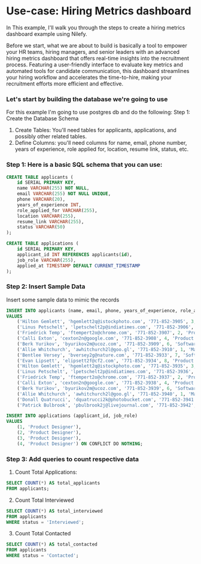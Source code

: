 # Use-case: Hiring Metrics dashboard
In This example, I'll walk you through the steps to create a hiring metrics dashboard example using Nilefy. 

Before we start, what we are about to build is basically a tool to empower your HR teams, hiring managers, and senior leaders with an advanced hiring metrics dashboard that offers real-time insights into the recruitment process. Featuring a user-friendly interface to evaluate key metrics and automated tools for candidate communication, this dashboard streamlines your hiring workflow and accelerates the time-to-hire, making your recruitment efforts more efficient and effective.

### Let's start by building the database we're going to use
For this example I'm going to use postgres db and do the following: 
Step 1: Create the Database Schema
1. Create Tables: You'll need tables for applicants, applications, and possibly other related tables.
2. Define Columns: you'll need columns for name, email, phone number, years of experience, role applied for, location, resume link, status, etc.

### Step 1: Here is a basic SQL schema that you can use:

``` sql
CREATE TABLE applicants (
    id SERIAL PRIMARY KEY,
    name VARCHAR(255) NOT NULL,
    email VARCHAR(255) NOT NULL UNIQUE,
    phone VARCHAR(20),
    years_of_experience INT,
    role_applied_for VARCHAR(255),
    location VARCHAR(255),
    resume_link VARCHAR(255),
    status VARCHAR(50)
);

CREATE TABLE applications (
    id SERIAL PRIMARY KEY,
    applicant_id INT REFERENCES applicants(id),
    job_role VARCHAR(255),
    applied_at TIMESTAMP DEFAULT CURRENT_TIMESTAMP
);
```
### Step 2: Insert Sample Data
Insert some sample data to mimic the records
```sql
INSERT INTO applicants (name, email, phone, years_of_experience, role_applied_for, location, resume_link, status)
VALUES 
    ('Hilton Gemlett', 'hgemlett2q@istockphoto.com', '771-852-3905', 3, 'Marketing Lead', 'London', 'link_to_resume_1', 'Contacted'),
    ('Linus Petschelt', 'lpetschelt2p@indiatimes.com', '771-852-3906', 5, 'Software Engineer', 'Berlin', 'link_to_resume_2', 'Interviewed'),
    ('Friedrick Temp', 'ftempert2o@chrome.com', '771-852-3907', 2, 'Product Designer', 'New York', 'link_to_resume_3', 'Applied'),
    ('Calli Exton', 'cexton2n@google.com', '771-852-3908', 4, 'Product Designer', 'San Francisco', 'link_to_resume_4', 'Applied'),
    ('Berk Yurikov', 'byurikov2m@ucoz.com', '771-852-3909', 6, 'Software Engineer', 'London', 'link_to_resume_5', 'Interviewed'),
    ('Allie Whitchurch', 'awhitchurch2l@goo.gl', '771-852-3910', 1, 'Marketing Lead', 'Berlin', 'link_to_resume_6', 'Contacted'),
    ('Bentlee Versey', 'bversey2g@nature.com', '771-852-3933', 7, 'Software Engineer', 'San Francisco', 'link_to_resume_29', 'Interviewed'),
    ('Evan Lipsett', 'elipsett2f@cf2.com', '771-852-3934', 8, 'Product Designer', 'New York', 'link_to_resume_30', 'Applied'),
    ('Hilton Gemlett', 'hgemlett2q@istockphoto.com', '771-852-3935', 3, 'Marketing Lead', 'London', 'link_to_resume_31', 'Contacted'),
    ('Linus Petschelt', 'lpetschelt2p@indiatimes.com', '771-852-3936', 5, 'Software Engineer', 'Berlin', 'link_to_resume_32', 'Interviewed'),
    ('Friedrick Temp', 'ftempert2o@chrome.com', '771-852-3937', 2, 'Product Designer', 'New York', 'link_to_resume_33', 'Applied'),
    ('Calli Exton', 'cexton2n@google.com', '771-852-3938', 4, 'Product Designer', 'San Francisco', 'link_to_resume_34', 'Applied'),
    ('Berk Yurikov', 'byurikov2m@ucoz.com', '771-852-3939', 6, 'Software Engineer', 'London', 'link_to_resume_35', 'Interviewed'),
    ('Allie Whitchurch', 'awhitchurch2l@goo.gl', '771-852-3940', 1, 'Marketing Lead', 'Berlin', 'link_to_resume_36', 'Contacted'),
    ('Donall Quatrucci', 'dquatrucci2k@photobucket.com', '771-852-3941', 7, 'Product Designer', 'San Francisco', 'link_to_resume_37', 'Interviewed'),
    ('Patrick Bulbrook', 'pbulbrook2j@livejournal.com', '771-852-3942', 2, 'Software Engineer', 'New York', 'link_to_resume_38', 'Applied') ON CONFLICT DO NOTHING;

INSERT INTO applications (applicant_id, job_role)
VALUES 
    (1, 'Product Designer'),
    (2, 'Product Designer'),
    (3, 'Product Designer'),
    (4, 'Product Designer') ON CONFLICT DO NOTHING;
```

### Step 3: Add queries to count respective data

1. Count Total Applications:
```sql
SELECT COUNT(*) AS total_applicants
FROM applicants;
```
2. Count Total Interviewed
```sql
SELECT COUNT(*) AS total_interviewed
FROM applicants
WHERE status = 'Interviewed';
```
3. Count Total Contacted
```sql
SELECT COUNT(*) AS total_contacted
FROM applicants
WHERE status = 'Contacted';
```